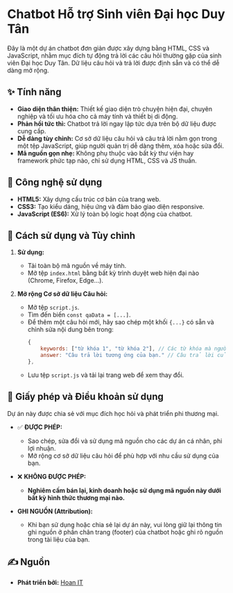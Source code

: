 # Chatbot Hỗ trợ Sinh viên Đại học Duy Tân

Đây là một dự án chatbot đơn giản được xây dựng bằng HTML, CSS và JavaScript, nhằm mục đích tự động trả lời các câu hỏi thường gặp của sinh viên Đại học Duy Tân. Dữ liệu câu hỏi và trả lời được định sẵn và có thể dễ dàng mở rộng.

## ✨ Tính năng

-   **Giao diện thân thiện:** Thiết kế giao diện trò chuyện hiện đại, chuyên nghiệp và tối ưu hóa cho cả máy tính và thiết bị di động.
-   **Phản hồi tức thì:** Chatbot trả lời ngay lập tức dựa trên bộ dữ liệu được cung cấp.
-   **Dễ dàng tùy chỉnh:** Cơ sở dữ liệu câu hỏi và câu trả lời nằm gọn trong một tệp JavaScript, giúp người quản trị dễ dàng thêm, xóa hoặc sửa đổi.
-   **Mã nguồn gọn nhẹ:** Không phụ thuộc vào bất kỳ thư viện hay framework phức tạp nào, chỉ sử dụng HTML, CSS và JS thuần.

## 🚀 Công nghệ sử dụng

-   **HTML5:** Xây dựng cấu trúc cơ bản của trang web.
-   **CSS3:** Tạo kiểu dáng, hiệu ứng và đảm bảo giao diện responsive.
-   **JavaScript (ES6):** Xử lý toàn bộ logic hoạt động của chatbot.

## 🔧 Cách sử dụng và Tùy chỉnh

1.  **Sử dụng:**
    -   Tải toàn bộ mã nguồn về máy tính.
    -   Mở tệp `index.html` bằng bất kỳ trình duyệt web hiện đại nào (Chrome, Firefox, Edge...).

2.  **Mở rộng Cơ sở dữ liệu Câu hỏi:**
    -   Mở tệp `script.js`.
    -   Tìm đến biến `const qaData = [...]`.
    -   Để thêm một câu hỏi mới, hãy sao chép một khối `{...}` có sẵn và chỉnh sửa nội dung bên trong:
        ```javascript
        {
            keywords: ["từ khóa 1", "từ khóa 2"], // Các từ khóa mà người dùng có thể hỏi
            answer: "Câu trả lời tương ứng của bạn." // Câu trả lời của bot
        },
        ```
    -   Lưu tệp `script.js` và tải lại trang web để xem thay đổi.

## 📜 Giấy phép và Điều khoản sử dụng

Dự án này được chia sẻ với mục đích học hỏi và phát triển phi thương mại.

-   ✅ **ĐƯỢC PHÉP:**
    -   Sao chép, sửa đổi và sử dụng mã nguồn cho các dự án cá nhân, phi lợi nhuận.
    -   Mở rộng cơ sở dữ liệu câu hỏi để phù hợp với nhu cầu sử dụng của bạn.

-   ❌ **KHÔNG ĐƯỢC PHÉP:**
    -   **Nghiêm cấm bán lại, kinh doanh hoặc sử dụng mã nguồn này dưới bất kỳ hình thức thương mại nào.**

-   **GHI NGUỒN (Attribution):**
    -   Khi bạn sử dụng hoặc chia sẻ lại dự án này, vui lòng giữ lại thông tin ghi nguồn ở phần chân trang (footer) của chatbot hoặc ghi rõ nguồn trong tài liệu của bạn.

## ✍️ Nguồn

-   **Phát triển bởi:** [Hoan IT](https://hoanit.id.vn/)
